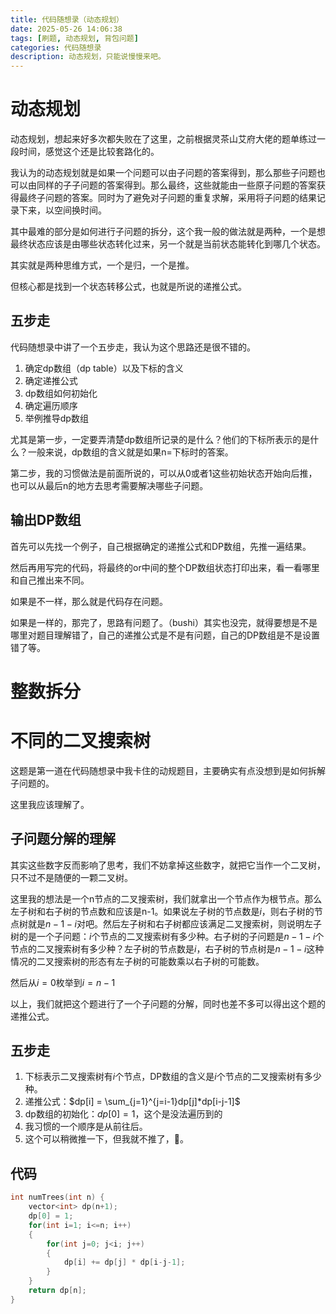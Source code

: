 ```yaml
---
title: 代码随想录（动态规划）
date: 2025-05-26 14:06:38
tags: [刷题, 动态规划, 背包问题]
categories: 代码随想录
description: 动态规划，只能说慢慢来吧。
---
```


# 动态规划

动态规划，想起来好多次都失败在了这里，之前根据灵茶山艾府大佬的题单练过一段时间，感觉这个还是比较套路化的。

我认为的动态规划就是如果一个问题可以由子问题的答案得到，那么那些子问题也可以由同样的子子问题的答案得到。那么最终，这些就能由一些原子问题的答案获得最终子问题的答案。同时为了避免对子问题的重复求解，采用将子问题的结果记录下来，以空间换时间。

其中最难的部分是如何进行子问题的拆分，这个我一般的做法就是两种，一个是想最终状态应该是由哪些状态转化过来，另一个就是当前状态能转化到哪几个状态。

其实就是两种思维方式，一个是归，一个是推。

但核心都是找到一个状态转移公式，也就是所说的递推公式。

## 五步走

代码随想录中讲了一个五步走，我认为这个思路还是很不错的。

1. 确定dp数组（dp table）以及下标的含义
2. 确定递推公式
3. dp数组如何初始化
4. 确定遍历顺序
5. 举例推导dp数组

尤其是第一步，一定要弄清楚dp数组所记录的是什么？他们的下标所表示的是什么？一般来说，dp数组的含义就是如果n=下标时的答案。

第二步，我的习惯做法是前面所说的，可以从0或者1这些初始状态开始向后推，也可以从最后n的地方去思考需要解决哪些子问题。

## 输出DP数组

首先可以先找一个例子，自己根据确定的递推公式和DP数组，先推一遍结果。

然后再用写完的代码，将最终的or中间的整个DP数组状态打印出来，看一看哪里和自己推出来不同。

如果是不一样，那么就是代码存在问题。

如果是一样的，那完了，思路有问题了。（bushi）其实也没完，就得要想是不是哪里对题目理解错了，自己的递推公式是不是有问题，自己的DP数组是不是设置错了等。

# 整数拆分

# 不同的二叉搜索树

这题是第一道在代码随想录中我卡住的动规题目，主要确实有点没想到是如何拆解子问题的。

这里我应该理解了。

## 子问题分解的理解

其实这些数字反而影响了思考，我们不妨拿掉这些数字，就把它当作一个二叉树，只不过不是随便的一颗二叉树。

这里我的想法是一个n节点的二叉搜索树，我们就拿出一个节点作为根节点。那么左子树和右子树的节点数和应该是n-1。如果说左子树的节点数是$i$，则右子树的节点树就是$n-1-i$对吧。然后左子树和右子树都应该满足二叉搜索树，则说明左子树的是一个子问题：$i$个节点的二叉搜索树有多少种。右子树的子问题是$n-1-i$个节点的二叉搜索树有多少种？左子树的节点数是$i$，右子树的节点树是$n-1-i$这种情况的二叉搜索树的形态有左子树的可能数乘以右子树的可能数。

然后从$i=0$枚举到$i=n-1$

以上，我们就把这个题进行了一个子问题的分解，同时也差不多可以得出这个题的递推公式。

## 五步走

1. 下标表示二叉搜索树有$i$个节点，DP数组的含义是$i$个节点的二叉搜索树有多少种。
2. 递推公式：$dp[i] = \sum_{j=1}^{j=i-1}dp[j]*dp[i-j-1]$
3. dp数组的初始化：$dp[0]=1$，这个是没法遍历到的
4. 我习惯的一个顺序是从前往后。
5. 这个可以稍微推一下，但我就不推了，🤭。

## 代码

```C++
int numTrees(int n) {
    vector<int> dp(n+1);
    dp[0] = 1;
    for(int i=1; i<=n; i++)
    {
        for(int j=0; j<i; j++)
        {
            dp[i] += dp[j] * dp[i-j-1];
        }
    }
    return dp[n];
}
```

